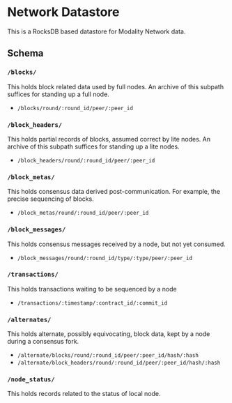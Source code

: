 # Network Datastore

This is a RocksDB based datastore for Modality Network data.

## Schema

### `/blocks/`

This holds block related data used by full nodes. An archive of this subpath suffices for standing up a full node.

- `/blocks/round/:round_id/peer/:peer_id`

### `/block_headers/`

This holds partial records of blocks, assumed correct by lite nodes. An archive of this subpath suffices for standing up a lite nodes.

- `/block_headers/round/:round_id/peer/:peer_id`

### `/block_metas/`

This holds consensus data derived post-communication. For example, the precise sequencing of blocks.

- `/block_metas/round/:round_id/peer/:peer_id`

### `/block_messages/`

This holds consensus messages received by a node, but not yet consumed.

- `/block_messages/round/:round_id/type/:type/peer/:peer_id`

### `/transactions/`

This holds transactions waiting to be sequenced by a node

- `/transactions/:timestamp/:contract_id/:commit_id`

### `/alternates/`

This holds alternate, possibly equivocating, block data, kept by a node during a consensus fork.

- `/alternate/blocks/round/:round_id/peer/:peer_id/hash/:hash`
- `/alternate/block_headers/round/:round_id/peer/:peer_id/hash/:hash`

### `/node_status/`

This holds records related to the status of local node.
